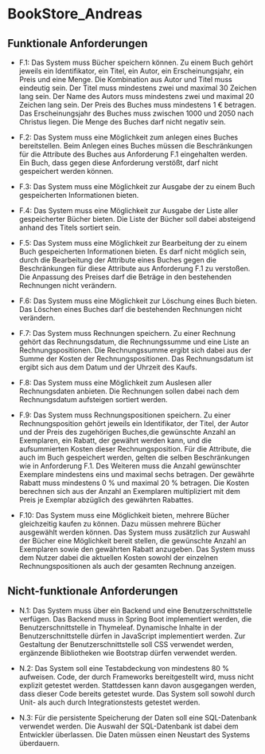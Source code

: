 # BookStore_Andreas

## Funktionale Anforderungen

* F.1: Das System muss Bücher speichern können.
Zu einem Buch gehört jeweils ein Identifikator, ein Titel, ein Autor, ein Erscheinungsjahr, ein Preis und eine Menge.
Die Kombination aus Autor und Titel muss eindeutig sein.
Der Titel muss mindestens zwei und maximal 30 Zeichen lang sein.
Der Name des Autors muss mindestens zwei und maximal 20 Zeichen lang sein.
Der Preis des Buches muss mindestens 1 € betragen.
Das Erscheinungsjahr des Buches muss zwischen 1000 und 2050 nach Christus liegen.
Die Menge des Buches darf nicht negativ sein.

* F.2: Das System muss eine Möglichkeit zum anlegen eines Buches bereitstellen.
Beim Anlegen eines Buches müssen die Beschränkungen für die Attribute des Buches aus Anforderung F.1 eingehalten werden.
Ein Buch, dass gegen diese Anforderung verstößt, darf nicht gespeichert werden können.

* F.3: Das System muss eine Möglichkeit zur Ausgabe der zu einem Buch gespeicherten Informationen bieten.

* F.4: Das System muss eine Möglichkeit zur Ausgabe der Liste aller gespeicherter Bücher bieten.
Die Liste der Bücher soll dabei absteigend anhand des Titels sortiert sein.

* F.5: Das System muss eine Möglichkeit zur Bearbeitung der zu einem Buch gespeicherten Informationen bieten.
Es darf nicht möglich sein, durch die Bearbeitung der Attribute eines Buches gegen die Beschränkungen für diese Attribute aus Anforderung F.1 zu verstoßen.
Die Anpassung des Preises darf die Beträge in den bestehenden Rechnungen nicht verändern.

* F.6: Das System muss eine Möglichkeit zur Löschung eines Buch bieten.
Das Löschen eines Buches darf die bestehenden Rechnungen nicht verändern.

* F.7: Das System muss Rechnungen speichern.
Zu einer Rechnung gehört das Rechnungsdatum, die Rechnungssumme und eine Liste an Rechnungspositionen.
Die Rechnungssumme ergibt sich dabei aus der Summe der Kosten der Rechnungspositionen.
Das Rechnungsdatum ist ergibt sich aus dem Datum und der Uhrzeit des Kaufs.

* F.8: Das System muss eine Möglichkeit zum Auslesen aller Rechnungsdaten anbieten.
Die Rechnungen sollen dabei nach dem Rechnungsdatum aufsteigen sortiert werden.

* F.9: Das System muss Rechnungspositionen speichern.
Zu einer Rechnungsposition gehört jeweils ein Identifikator, der Titel, der Autor und der Preis des zugehörigen Buches,die gewünschte Anzahl an Exemplaren, ein Rabatt, der gewährt werden kann, und die aufsummierten Kosten dieser Rechnungsposition.
Für die Attribute, die auch im Buch gespeichert werden, gelten die selben Beschränkungen wie in Anforderung F.1.
Des Weiteren muss die Anzahl gewünschter Exemplare mindestens eins und maximal sechs betragen.
Der gewährte Rabatt muss mindestens 0 % und maximal 20 % betragen.
Die Kosten berechnen sich aus der Anzahl an Exemplaren multipliziert mit dem Preis je Exemplar abzüglich des gewährten Rabattes.

* F.10: Das System muss eine Möglichkeit bieten, mehrere Bücher gleichzeitig kaufen zu können.
Dazu müssen mehrere Bücher ausgewählt werden können.
Das System muss zusätzlich zur Auswahl der Bücher eine Möglichkeit bereit stellen, die gewünschte Anzahl an Exemplaren sowie den gewährten Rabatt anzugeben.
Das System muss dem Nutzer dabei die aktuellen Kosten sowohl der einzelnen Rechnungspositionen als auch der gesamten Rechnung anzeigen.

## Nicht-funktionale Anforderungen

* N.1: Das System muss über ein Backend und eine Benutzerschnittstelle verfügen.
Das Backend muss in Spring Boot implementiert werden, die Benutzerschnittstelle in Thymeleaf.
Dynamische Inhalte in der Benutzerschnittstelle dürfen in JavaScript implementiert werden.
Zur Gestaltung der Benutzerschnittstelle soll CSS verwendet werden, ergänzende Bibliotheken wie Bootstrap dürfen verwendet werden.

* N.2: Das System soll eine Testabdeckung von mindestens 80 % aufweisen.
Code, der durch Frameworks bereitgestellt wird, muss nicht explizit getestet werden.
Stattdessen kann davon ausgegangen werden, dass dieser Code bereits getestet wurde.
Das System soll sowohl durch Unit- als auch durch Integrationstests getestet werden.

* N.3: Für die persistente Speicherung der Daten soll eine SQL-Datenbank verwendet werden.
Die Auswahl der SQL-Datenbank ist dabei dem Entwickler überlassen.
Die Daten müssen einen Neustart des Systems überdauern.
